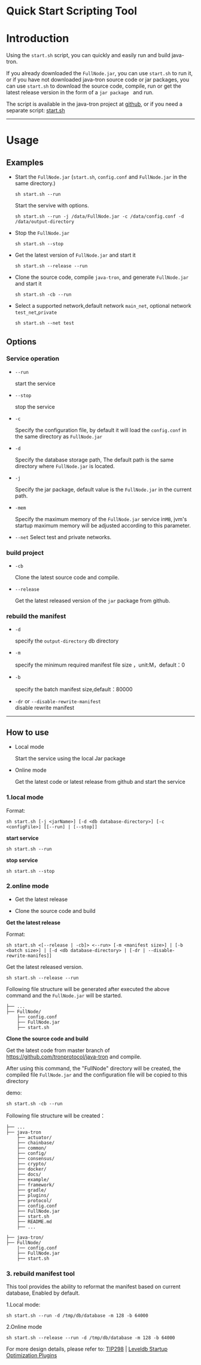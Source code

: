 # Quick Start Scripting Tool

# Introduction

Using the `start.sh` script, you can quickly and easily run and build java-tron.

If you already downloaded the `FullNode.jar`, you can use `start.sh` to run it, or if you have not downloaded java-tron source code or jar packages, you can use `start.sh` to download the source code, compile, run or get the latest release version in the form of a `jar package ` and run.

The script is available in the java-tron project at [github](https://github.com/tronprotocol/java-tron), or if you need a separate script: [start.sh](https://github.com/tronprotocol/java-tron/blob/develop/start.sh)

***

# Usage

## Examples

* Start the `FullNode.jar` (`start.sh`, `config.conf` and `FullNode.jar` in the same directory.)

  ```
  sh start.sh --run
  ```
  
  Start the servive with options.
  
  ```
  sh start.sh --run -j /data/FullNode.jar -c /data/config.conf -d /data/output-directory
  ```
  
* Stop the `FullNode.jar`

  ```
  sh start.sh --stop
  ```

* Get the latest version of `FullNode.jar` and start it

  ```
  sh start.sh --release --run
  ```
  
* Clone the source code, compile `java-tron`, and generate `FullNode.jar` and start it

  ```
  sh start.sh -cb --run
  ```

* Select a supported network,default network `main_net`, optional network `test_net`,`private`
  ```
  sh start.sh --net test
  ```


## Options

### Service operation

* `--run` 

  start the service

* `--stop`

  stop the service

* `-c`

  Specify the configuration file, by default it will load the `config.conf` in the same directory as `FullNode.jar`

* `-d`

  Specify the database storage path, The default path is the same directory where `FullNode.jar` is located.

* `-j`

  Specify the jar package, default value is the `FullNode.jar` in the current path.

* `-mem`

  Specify the maximum memory of the `FullNode.jar` service in`MB`, jvm's startup maximum memory will be adjusted according to this parameter.
  
* `--net`
    Select test and private networks.

### build project

* `-cb`

  Clone the latest source code and compile.

* `--release`

  Get the latest released version of the `jar` package from github.


### rebuild the manifest

* `-d`

  specify the `output-directory` db directory

* `-m`

  specify the minimum required manifest file size ，unit:M，default：0

* `-b`

  specify the batch manifest size,default：80000

* `-dr` or `--disable-rewrite-manifest`  
  disable rewrite manifest

***

## How to use

* Local mode

  Start the service using the local Jar package

* Online mode

  Get the latest code or latest release from github and start the service

### 1.local mode

Format:

```
sh start.sh [-j <jarName>] [-d <db database-directory>] [-c <configFile>] [[--run] | [--stop]]
```

**start service**

```
sh start.sh --run
```

**stop service**

```
sh start.sh --stop
```

### 2.online mode

* Get the latest release

* Clone the source code and build

**Get the latest release**

Format:

```
sh start.sh <[--release | -cb]> <--run> [-m <manifest size>] | [-b <batch size>] | [-d <db database-directory> | [-dr | --disable-rewrite-manifes]]
```

Get the latest released version.


```
sh start.sh --release --run
```

Following file structure will be generated after executed the above command and the `FullNode.jar` will be started. 

```
├── ...
├── FullNode/
    ├── config.conf
    ├── FullNode.jar
    ├── start.sh
```

**Clone the source code and build**

Get the latest code from master branch of https://github.com/tronprotocol/java-tron and compile. 

After using this command, the "FullNode" directory will be created, the compiled file `FullNode.jar` and the configuration file will be copied to this directory

demo:

```
sh start.sh -cb --run
```

Following file structure will be created：

```
├── ...
├── java-tron
    ├── actuator/
    ├── chainbase/
    ├── common/
    ├── config/
    ├── consensus/    
    ├── crypto/
    ├── docker/
    ├── docs/
    ├── example/   
    ├── framework/
    ├── gradle/
    ├── plugins/
    ├── protocol/
    ├── config.conf
    ├── FullNode.jar
    ├── start.sh
    ├── README.md
    ├── ...
```

```
├── java-tron/
├── FullNode/
    |── config.conf
    ├── FullNode.jar
    ├── start.sh
```

### 3. rebuild manifest tool

This tool provides the ability to reformat the manifest based on current database, Enabled by default.

1.Local mode:

```
sh start.sh --run -d /tmp/db/database -m 128 -b 64000
```

2.Online mode  

```
sh start.sh --release --run -d /tmp/db/database -m 128 -b 64000
```

For more design details, please refer to: [TIP298](https://github.com/tronprotocol/tips/issues/298) | [Leveldb Startup Optimization Plugins](https://github.com/tronprotocol/documentation-en/blob/master/docs/developers/archive-manifest.md)


